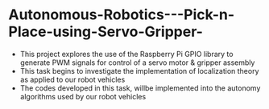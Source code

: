 # Autonomous-Robotics---Pick-n-Place-using-Servo-Gripper-
+ This project explores the use of the Raspberry Pi GPIO library to generate PWM signals for control of a servo motor & gripper assembly
+ This task begins to investigate the implementation of localization theory as applied to our robot vehicles
+ The codes developed in this task, willbe implemented into the autonomy algorithms used by our robot vehicles
